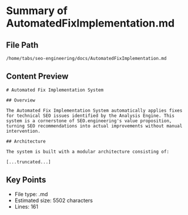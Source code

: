 # Summary of AutomatedFixImplementation.md
  
## File Path
`/home/tabs/seo-engineering/docs/AutomatedFixImplementation.md`

## Content Preview
```
# Automated Fix Implementation System

## Overview

The Automated Fix Implementation System automatically applies fixes for technical SEO issues identified by the Analysis Engine. This system is a cornerstone of SEO.engineering's value proposition, turning SEO recommendations into actual improvements without manual intervention.

## Architecture

The system is built with a modular architecture consisting of:

[...truncated...]
```

## Key Points
- File type: .md
- Estimated size: 5502 characters
- Lines: 161
